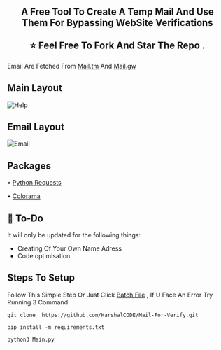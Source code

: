 
<h2 align="center">
  <br>
   A Free Tool To Create A Temp Mail And Use Them For Bypassing WebSite Verifications  
  </br>
  <br>
  ⭐ Feel Free To Fork And Star The Repo .
  </br>
</h2>


 Email Are Fetched From [Mail.tm](https://mail.tm/en/) And [Mail.gw](https://mail.gw/en/)

##  Main Layout
![Help](https://github.com/HarshalCODE/Mail-Gen/blob/main/github/MainLayout.png)
## Email Layout
![Email](https://github.com/HarshalCODE/Mail-Gen/blob/main/github/EmailLayout.png)

## Packages
 • [Python Requests](https://github.com/psf/requests)
  
 • [Colorama](https://github.com/tartley/colorama)
 
## 📝 To-Do

It will only be updated for the following things:

  * Creating Of Your Own Name Adress
  * Code optimisation

## Steps To Setup 
Follow This Simple Step Or Just Click [Batch File](https://github.com/HarshalCODE/Mail-For-Verify/blob/main/start.bat) , If U Face An Error Try Running 3 Command.
```git
git clone  https://github.com/HarshalCODE/Mail-For-Verify.git
```
```git
pip install -m requirements.txt
```
```git
python3 Main.py
```
 
